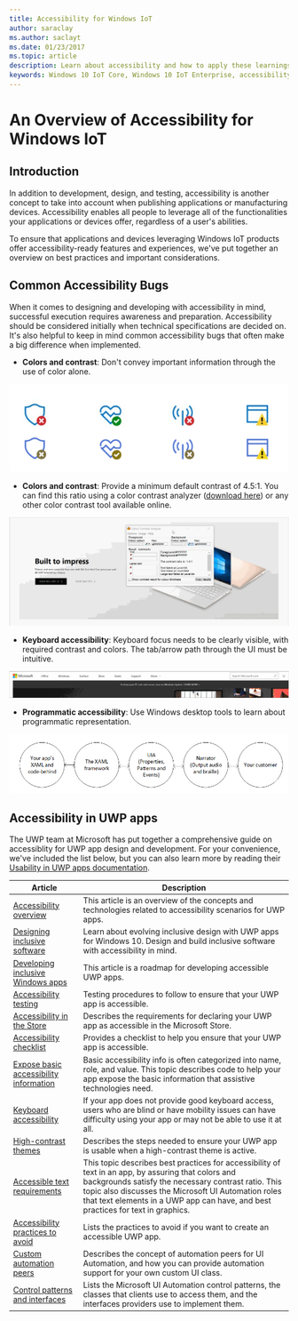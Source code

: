 ```yaml
---
title: Accessibility for Windows IoT
author: saraclay
ms.author: saclayt
ms.date: 01/23/2017
ms.topic: article
description: Learn about accessibility and how to apply these learnings to your next application or device.
keywords: Windows 10 IoT Core, Windows 10 IoT Enterprise, accessibility, color contrast
---
```


# An Overview of Accessibility for Windows IoT

## Introduction
In addition to development, design, and testing, accessibility is another concept to take into account when publishing
applications or manufacturing devices. Accessibility enables all people to leverage all of the functionalities your applications or devices offer, regardless of a user's abilities.

To ensure that applications and devices leveraging Windows IoT products offer accessibility-ready features and experiences,
we've put together an overview on best practices and important considerations.

## Common Accessibility Bugs
When it comes to designing and developing with accessibility in mind, successful execution requires awareness and preparation.
Accessibility should be considered initially when technical specifications are decided on. It's also helpful to keep in mind common accessibility bugs that often make a big difference when implemented.

* **Colors and contrast**: Don't convey important information through the use of color alone.

![Image of color contrast do's and dont's](media/Accessibility/accessibility1.png)

* **Colors and contrast**: Provide a minimum default contrast of 4.5:1. You can find this ratio using a color contrast analyzer ([download here](https://developer.paciellogroup.com/resources/contrastanalyser/)) or any other color contrast tool available online.

![Image of color contrast example](media/Accessibility/accessibility2.gif)

* **Keyboard accessibility**: Keyboard focus needs to be clearly visible, with required contrast and colors. The tab/arrow path through the UI must be intuitive.

![Image of keyboard focus example](media/Accessibility/accessibility3.gif)

* **Programmatic accessibility**: Use Windows desktop tools to learn about programmatic representation. 

![Image of programmatic accessibility example](media/Accessibility/accessibility4.png)

## Accessibility in UWP apps
The UWP team at Microsoft has put together a comprehensive guide on accessiblity for UWP app design and development. For your convenience, we've included the list below, but you can also learn more by reading their [Usability in UWP apps documentation](https://docs.microsoft.com/en-us/windows/uwp/design/usability/).

| Article | Description |
|---------|-------------|
| [Accessibility overview](https://docs.microsoft.com/en-us/windows/uwp/design/accessibility/accessibility-overview) | This article is an overview of the concepts and technologies related to accessibility scenarios for UWP apps. |
| [Designing inclusive software](https://docs.microsoft.com/en-us/windows/uwp/design/accessibility/designing-inclusive-software) | Learn about evolving inclusive design with UWP apps for Windows 10.  Design and build inclusive software with accessibility in mind. |
| [Developing inclusive Windows apps](https://docs.microsoft.com/en-us/windows/uwp/design/accessibility/developing-inclusive-windows-apps) | This article is a roadmap for developing accessible UWP apps. |
| [Accessibility testing](https://docs.microsoft.com/en-us/windows/uwp/design/accessibility/accessibility-testing) | Testing procedures to follow to ensure that your UWP app is accessible. |
| [Accessibility in the Store](https://docs.microsoft.com/en-us/windows/uwp/design/accessibility/accessibility-in-the-store) | Describes the requirements for declaring your UWP app as accessible in the Microsoft Store. |
| [Accessibility checklist](https://docs.microsoft.com/en-us/windows/uwp/design/accessibility/accessibility-checklist) | Provides a checklist to help you ensure that your UWP app is accessible. |
| [Expose basic accessibility information](https://docs.microsoft.com/en-us/windows/uwp/design/accessibility/basic-accessibility-information) | Basic accessibility info is often categorized into name, role, and value. This topic describes code to help your app expose the basic information that assistive technologies need. |
| [Keyboard accessibility](https://docs.microsoft.com/en-us/windows/uwp/design/accessibility/keyboard-accessibility) | If your app does not provide good keyboard access, users who are blind or have mobility issues can have difficulty using your app or may not be able to use it at all. |
| [High-contrast themes](https://docs.microsoft.com/en-us/windows/uwp/design/accessibility/high-contrast-themes) | Describes the steps needed to ensure your UWP app is usable when a high-contrast theme is active. |
| [Accessible text requirements](https://docs.microsoft.com/en-us/windows/uwp/design/accessibility/accessible-text-requirements) | This topic describes best practices for accessibility of text in an app, by assuring that colors and backgrounds satisfy the necessary contrast ratio. This topic also discusses the Microsoft UI Automation roles that text elements in a UWP app can have, and best practices for text in graphics. |
| [Accessibility practices to avoid](https://docs.microsoft.com/en-us/windows/uwp/design/accessibility/practices-to-avoid) | Lists the practices to avoid if you want to create an accessible UWP app. |
| [Custom automation peers](https://docs.microsoft.com/en-us/windows/uwp/design/accessibility/custom-automation-peers) | Describes the concept of automation peers for UI Automation, and how you can provide automation support for your own custom UI class. |
| [Control patterns and interfaces](https://docs.microsoft.com/en-us/windows/uwp/design/accessibility/control-patterns-and-interfaces) | Lists the Microsoft UI Automation control patterns, the classes that clients use to access them, and the interfaces providers use to implement them. |
